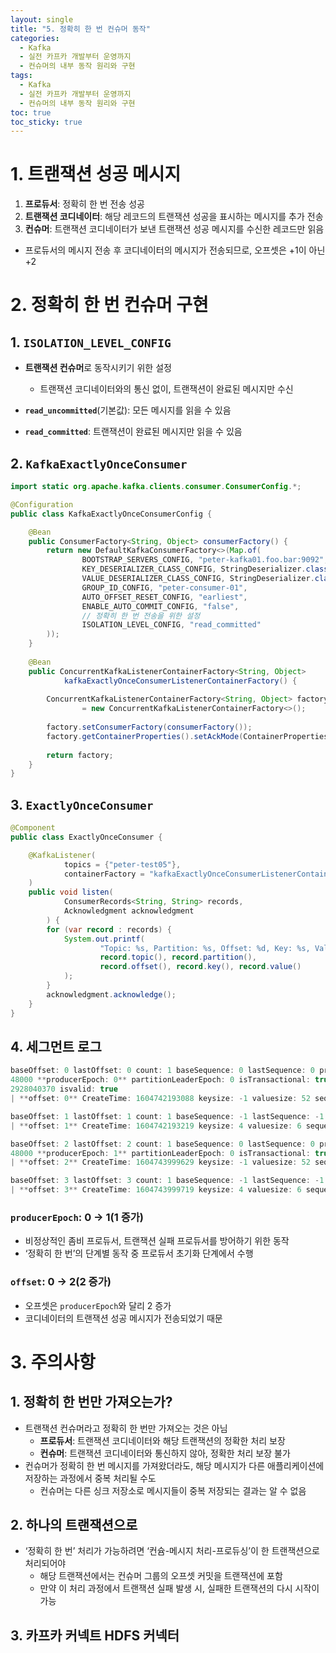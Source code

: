 ```yaml
---
layout: single
title: "5. 정확히 한 번 컨슈머 동작"
categories:
  - Kafka
  - 실전 카프카 개발부터 운영까지
  - 컨슈머의 내부 동작 원리와 구현
tags:
  - Kafka
  - 실전 카프카 개발부터 운영까지
  - 컨슈머의 내부 동작 원리와 구현
toc: true
toc_sticky: true
---
```

# 1. 트랜잭션 성공 메시지

1. **프로듀서**: 정확히 한 번 전송 성공
2. **트랜잭션 코디네이터**: 해당 레코드의 트랜잭션 성공을 표시하는 메시지를 추가 전송
3. **컨슈머**: 트랜잭션 코디네이터가 보낸 트랜잭션 성공 메시지를 수신한 레코드만 읽음

- 프로듀서의 메시지 전송 후 코디네이터의 메시지가 전송되므로, 오프셋은 +1이 아닌 +2

# 2. 정확히 한 번 컨슈머 구현

## 1. `ISOLATION_LEVEL_CONFIG`

- **트랜잭션 컨슈머**로 동작시키기 위한 설정
    - 트랜잭션 코디네이터와의 통신 없이, 트랜잭션이 완료된 메시지만 수신

- **`read_uncommitted`**(기본값): 모든 메시지를 읽을 수 있음
- **`read_committed`**: 트랜잭션이 완료된 메시지만 읽을 수 있음

## 2. `KafkaExactlyOnceConsumer`

```java
import static org.apache.kafka.clients.consumer.ConsumerConfig.*;

@Configuration
public class KafkaExactlyOnceConsumerConfig {

	@Bean
	public ConsumerFactory<String, Object> consumerFactory() {
		return new DefaultKafkaConsumerFactory<>(Map.of(
				BOOTSTRAP_SERVERS_CONFIG, "peter-kafka01.foo.bar:9092",
				KEY_DESERIALIZER_CLASS_CONFIG, StringDeserializer.class,
				VALUE_DESERIALIZER_CLASS_CONFIG, StringDeserializer.class,
				GROUP_ID_CONFIG, "peter-consumer-01",
				AUTO_OFFSET_RESET_CONFIG, "earliest",
				ENABLE_AUTO_COMMIT_CONFIG, "false",
				// 정확히 한 번 전송을 위한 설정
				ISOLATION_LEVEL_CONFIG, "read_committed"
		));
	}
	
	@Bean
	public ConcurrentKafkaListenerContainerFactory<String, Object> 
			kafkaExactlyOnceConsumerListenerContainerFactory() {
			
		ConcurrentKafkaListenerContainerFactory<String, Object> factory
				= new ConcurrentKafkaListenerContainerFactory<>();
	
		factory.setConsumerFactory(consumerFactory());
		factory.getContainerProperties().setAckMode(ContainerProperties.AckMode.MANUAL);
	
		return factory;
	}
}
```

## 3. `ExactlyOnceConsumer`

```java
@Component
public class ExactlyOnceConsumer {

	@KafkaListener(
			topics = {"peter-test05"},
			containerFactory = "kafkaExactlyOnceConsumerListenerContainerFactory"
	)
	public void listen(
			ConsumerRecords<String, String> records, 
			Acknowledgment acknowledgment
		) {
		for (var record : records) {
			System.out.printf(
					"Topic: %s, Partition: %s, Offset: %d, Key: %s, Value: %s\n",
					record.topic(), record.partition(),
					record.offset(), record.key(), record.value()
			);
		}
		acknowledgment.acknowledge();
	}
}
```

## 4. 세그먼트 로그

```java
baseOffset: 0 lastOffset: 0 count: 1 baseSequence: 0 lastSequence: 0 producerId:
48000 **producerEpoch: 0** partitionLeaderEpoch: 0 isTransactional: true isControl: false position: 0 CreateTime: 1604742193088 size: 120 magic: 2 compresscodec: NONE crc:
2928040370 isvalid: true
| **offset: 0** CreateTime: 1604742193088 keysize: -1 valuesize: 52 sequence: 0 headerKeys: [] payload: Apache Kafka is a distributed streaming platform - 0

baseOffset: 1 lastOffset: 1 count: 1 baseSequence: -1 lastSequence: -1 producerId: 48000 producerEpoch: 0 partitionLeaderEpoch: 0 isTransactional: true isControl: true position: 120 CreateTime: 1604742193219 size: 78 magic: 2 compresscodec: NONE crc: 4095580164 isvalid: true
| **offset: 1** CreateTime: 1604742193219 keysize: 4 valuesize: 6 sequence: -1 headerKeys: [] endTxnMarker: COMMIT coordinatorEpoch: 0

baseOffset: 2 lastOffset: 2 count: 1 baseSequence: 0 lastSequence: 0 producerId:
48000 **producerEpoch: 1** partitionLeaderEpoch: 0 isTransactional: true isControl: false position: 198 CreateTime: 1604743999629 size: 120 magic: 2 compresscodec: NONE crc: 2161445190 isvalid: true
| **offset: 2** CreateTime: 1604743999629 keysize: -1 valuesize: 52 sequence: 0 headerKeys: [] payload: Apache Kafka is a distributed streaming platform - 0

baseOffset: 3 lastOffset: 3 count: 1 baseSequence: -1 lastSequence: -1 producerId: 48000 producerEpoch: 1 partitionLeaderEpoch: 0 isTransactional: true isControl: true position: 318 CreateTime: 1604743999719 size: 78 magic: 2 compresscodec: NONE crc: 2139765293 isvalid: true
| **offset: 3** CreateTime: 1604743999719 keysize: 4 valuesize: 6 sequence: -1 headerKeys: [] endTxnMarker: COMMIT coordinatorEpoch: 0
```

### `producerEpoch`: 0 → 1(1 증가)

- 비정상적인 좀비 프로듀서, 트랜잭션 실패 프로듀서를 방어하기 위한 동작
- ‘정확히 한 번’의 단계별 동작 중 프로듀서 초기화 단계에서 수행

### `offset`: 0 → 2(2 증가)

- 오프셋은 `producerEpoch`와 달리 2 증가
- 코디네이터의 트랜잭션 성공 메시지가 전송되었기 때문

# 3. 주의사항

## 1. 정확히 한 번만 가져오는가?

- 트랜잭션 컨슈머라고 정확히 한 번만 가져오는 것은 아님
    - **프로듀서**: 트랜잭션 코디네이터와 해당 트랜잭션의 정확한 처리 보장
    - **컨슈머**: 트랜잭션 코디네이터와 통신하지 않아, 정확한 처리 보장 불가
- 컨슈머가 정확히 한 번 메시지를 가져왔더라도, 해당 메시지가 다른 애플리케이션에 저장하는 과정에서 중복 처리될 수도
    - 컨슈머는 다른 싱크 저장소로 메시지들이 중복 저장되는 결과는 알 수 없음

## 2. 하나의 트랜잭션으로

- ‘정확히 한 번’ 처리가 가능하려면 ‘컨슘-메시지 처리-프로듀싱’이 한 트랜잭션으로 처리되어야
    - 해당 트랜잭션에서는 컨슈머 그룹의 오프셋 커밋을 트랜잭션에 포함
    - 만약 이 처리 과정에서 트랜잭션 실패 발생 시, 실패한 트랜잭션의 다시 시작이 가능

## 3. 카프카 커넥트 HDFS 커넥터